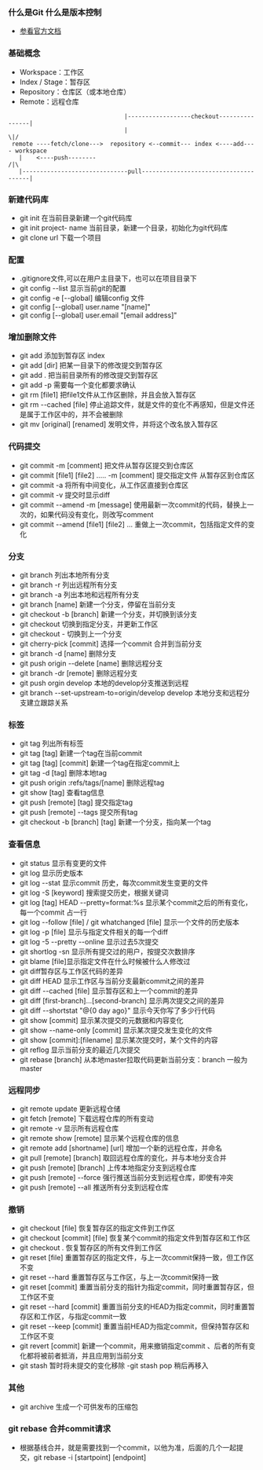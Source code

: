 ### 什么是Git  什么是版本控制
- [参看官方文档](https://git-scm.com/book/zh/v2/%E8%B5%B7%E6%AD%A5-%E5%85%B3%E4%BA%8E%E7%89%88%E6%9C%AC%E6%8E%A7%E5%88%B6)
### 基础概念
- Workspace：工作区
- Index / Stage：暂存区
- Repository：仓库区（或本地仓库）
- Remote：远程仓库
```text
                                 |------------------checkout----------------|
                                 |                                         \|/
 remote ----fetch/clone--->  repository <--commit--- index <----add---- workspace
   |    <----push--------                                                  /|\
   |------------------------------pull--------------------------------------|
```

### 新建代码库
- git init 在当前目录新建一个git代码库
- git init project- name 当前目录，新建一个目录，初始化为git代码库
- git clone url 下载一个项目

### 配置
- .gitignore文件,可以在用户主目录下，也可以在项目目录下
- git config --list 显示当前git的配置
- git config -e [--global] 编辑config 文件
- git config [--global] user.name "[name]"
- git config [--global] user.email "[email address]"

### 增加删除文件
- git add 添加到暂存区 index
- git add [dir] 把某一目录下的修改提交到暂存区
- git add . 把当前目录所有的修改提交到暂存区
- git add -p 需要每一个变化都要求确认
- git rm [file1] 把file1文件从工作区删除，并且会放入暂存区
- git rm --cached [file] 停止追踪文件，就是文件的变化不再感知，但是文件还是属于工作区中的，并不会被删除
- git mv [original] [renamed]  发明文件，并将这个改名放入暂存区

### 代码提交 
- git commit -m [comment] 把文件从暂存区提交到仓库区
- git commit [file1] [file2] ..... -m [comment] 提交指定文件 从暂存区到仓库区
- git commit -a 将所有中间变化，从工作区直接到仓库区
- git commit -v  提交时显示diff
- git commit --amend -m [message] 使用最新一次commit的代码，替换上一次的，如果代码没有变化，则改写comment
- git commit --amend [file1] [file2] ... 重做上一次commit，包括指定文件的变化

### 分支
- git branch 列出本地所有分支
- git branch -r 列出远程所有分支
- git branch -a 列出本地和远程所有分支
- git branch [name] 新建一个分支，停留在当前分支
- git checkout -b [branch] 新建一个分支，并切换到该分支
- git checkout 切换到指定分支，并更新工作区
- git checkout - 切换到上一个分支
- git cherry-pick [commit] 选择一个commit 合并到当前分支
- git branch -d [name] 删除分支
- git push origin --delete [name] 删除远程分支
- git  branch -dr [remote] 删除远程分支
- git push orgin develop 本地的develop分支推送到远程
- git branch --set-upstream-to=origin/develop develop 本地分支和远程分支建立跟踪关系

### 标签
- git tag 列出所有标签
- git tag [tag] 新建一个tag在当前commit
- git tag [tag] [commit] 新建一个tag在指定commit上
- git tag -d [tag] 删除本地tag
- git push origin :refs/tags/[name] 删除远程tag
- git show [tag] 查看tag信息
- git push [remote] [tag] 提交指定tag
- git push [remote]  --tags 提交所有tag
- git checkout -b [branch] [tag] 新建一个分支，指向某一个tag

### 查看信息
- git status 显示有变更的文件
- git log 显示历史版本
- git log --stat 显示commit 历史，每次commit发生变更的文件
- git log -S [keyword] 搜索提交历史，根据关键词
- git log [tag] HEAD --pretty=format:%s 显示某个commit之后的所有变化，每一个commit 占一行
- git log --follow [file]  / git whatchanged [file] 显示一个文件的历史版本
- git log -p [file] 显示与指定文件相关的每一个diff
- git log -5 --pretty --online 显示过去5次提交
- git shortlog -sn 显示所有提交过的用户，按提交次数排序
- git blame [file]显示指定文件在什么时候被什么人修改过
- git diff暂存区与工作区代码的差异
- git diff HEAD 显示工作区与当前分支最新commit之间的差异
- git diff --cached [file]  显示暂存区和上一个commit的差异
- git diff [first-branch]...[second-branch]  显示两次提交之间的差异
- git diff --shortstat "@{0 day ago}"  显示今天你写了多少行代码
- git show [commit]  显示某次提交的元数据和内容变化
- git show --name-only [commit] 显示某次提交发生变化的文件
- git show [commit]:[filename]  显示某次提交时，某个文件的内容
- git reflog  显示当前分支的最近几次提交 
- git rebase [branch]  从本地master拉取代码更新当前分支：branch 一般为master


### 远程同步
- git remote update 更新远程仓储
- git fetch [remote] 下载远程仓库的所有变动
- git remote -v 显示所有远程仓库
- git remote show [remote] 显示某个远程仓库的信息
- git remote add [shortname] [url] 增加一个新的远程仓库，并命名
- git pull [remote] [branch] 取回远程仓库的变化，并与本地分支合并
- git push [remote] [branch] 上传本地指定分支到远程仓库
- git push [remote] --force 强行推送当前分支到远程仓库，即使有冲突
- git push [remote] --all  推送所有分支到远程仓库

### 撤销
- git checkout [file] 恢复暂存区的指定文件到工作区
- git checkout [commit] [file] 恢复某个commit的指定文件到暂存区和工作区
- git checkout .  恢复暂存区的所有文件到工作区
- git reset [file]  重置暂存区的指定文件，与上一次commit保持一致，但工作区不变
- git reset --hard  重置暂存区与工作区，与上一次commit保持一致
- git reset [commit] 重置当前分支的指针为指定commit，同时重置暂存区，但工作区不变
- git reset --hard [commit]  重置当前分支的HEAD为指定commit，同时重置暂存区和工作区，与指定commit一致
- git reset --keep [commit]  重置当前HEAD为指定commit，但保持暂存区和工作区不变
- git revert [commit]  新建一个commit，用来撤销指定commit 、后者的所有变化都将被前者抵消，并且应用到当前分支
- git stash  暂时将未提交的变化移除
-git stash pop  稍后再移入

### 其他
- git archive 生成一个可供发布的压缩包

### git rebase 合并commit请求
- 根据基线合并，就是需要找到一个commit，以他为准，后面的几个一起提交，git rebase -i [startpoint] [endpoint]































